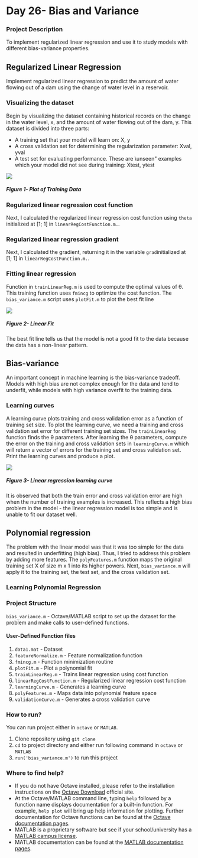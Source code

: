 # Day 26- Bias and Variance

### Project Description
To implement regularized linear regression and use it to study models with different bias-variance properties.


## Regularized Linear Regression
Implement regularized linear regression to predict the amount of water flowing out of a dam using the change of water level in a reservoir.

### Visualizing the dataset
Begin by visualizing the dataset containing historical records on the change in the water level, x, and the amount of water flowing out of the dam, y.
This dataset is divided into three parts:
* A training set that your model will learn on: X, y
* A cross validation set for determining the regularization parameter: Xval, yval
* A test set for evaluating performance. These are \unseen" examples which your model did not see during training: Xtest, ytest

![](https://github.com/kritanjalijain/100_Days_0f_ML/blob/master/Day26_Projects/results/V1(1).png)

##### Figure 1- Plot of Training Data

### Regularized linear regression cost function
Next, I calculated the regularized linear regression cost function using `theta` initialized at [1; 1] in `linearRegCostFunction.m.`.

### Regularized linear regression gradient
Next, I calculated the gradient, returning it in the variable `grad`initialized at [1; 1] in `linearRegCostFunction.m.`.

### Fitting linear regression
Function in `trainLinearReg.m` is used to compute the optimal values of &theta;. This training function uses `fmincg` to optimize the cost function. 
The  `bias_variance.m` script uses `plotFit.m` to plot the best fit line

![](https://github.com/kritanjalijain/100_Days_0f_ML/blob/master/Day26_Projects/results/V2.png)

##### Figure 2- Linear Fit

The best fit line tells us that the model is not a good fit to the data because the data has a non-linear pattern.

## Bias-variance
An important concept in machine learning is the bias-variance tradeoff. Models with high bias are not complex enough for the data and tend to underfit, while models with high variance overfit to the training data.

### Learning curves
A learning curve plots training and cross validation error as a function of training set size. To plot the learning curve, we need a training and cross validation set
error for different training set sizes.
The `trainLinearReg` function finds the &theta; parameters. After learning the &theta; parameters, compute the error on the training and cross validation sets in `learningCurve.m` which will return a vector of errors for the training set and cross validation set. Print the learning curves and produce a plot.

![](https://github.com/kritanjalijain/100_Days_0f_ML/blob/master/Day26_Projects/results/V3.png)

##### Figure 3- Linear regression learning curve

It is observed that both the train error and cross validation error are high when the number of training examples is increased. This reflects a high bias problem in the model - the linear regression model is too simple and is unable to fit our dataset well.

## Polynomial regression
The problem with the linear model was that it was too simple for the data and resulted in underfitting (high bias). Thus, I tried to address this problem by adding more features.
The `polyFeatures.m` function maps the original training set X of size m x 1 into its higher powers. Next, `bias_variance.m` will apply it to the training set, the test set, and the
cross validation set.

### Learning Polynomial Regression


### Project Structure
 `bias_variance.m` - Octave/MATLAB script to set up the dataset for the problem and make calls to user-defined functions.
  
#### User-Defined Function files
1. `data1.mat` - Dataset
1. `featureNormalize.m` - Feature normalization function
1. `fmincg.m` - Function minimization routine 
2. `plotFit.m` - Plot a polynomial fit
3. `trainLinearReg.m` - Trains linear regression using cost function
4. `linearRegCostFunction.m` - Regularized linear regression cost function
5. `learningCurve.m` - Generates a learning curve
6. `polyFeatures.m` - Maps data into polynomial feature space
7. `validationCurve.m` - Generates a cross validation curve

### How to run?
You can run project either in `octave` or `MATLAB`. 
1. Clone repository using `git clone `
2. `cd` to project directory and either run following command in `octave` or `MATLAB`
2. `run('bias_variance.m')` to run this project

### Where to find help?
* If you do not have Octave installed, please refer to the installation instructions on the [Octave Download](https://www.gnu.org/software/octave/download.html) official site.
* At the Octave/MATLAB command line, typing `help` followed by a function name displays documentation for a built-in function. For example, `help plot` will bring up help information for plotting. Further documentation for Octave functions can be found at the [Octave documentation pages](https://octave.org/doc/v5.2.0/). 
* MATLAB is a proprietary software but see if your school/university has a [MATLAB campus license](https://in.mathworks.com/academia/tah-support-program/eligibility.html). 
* MATLAB documentation can be found at the [MATLAB documentation pages](https://in.mathworks.com/help/matlab/?refresh=true).
